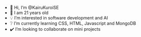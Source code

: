 - 👋 Hi, I’m @KairuKuroiSE
- 🎂 I am 21 years old
- 💡 I’m interested in software development and AI
- ❔ I’m currently learning CSS, HTML, Javascript and MongoDB
- ✔️  I’m looking to collaborate on mini projects

<!---
KairuKuroiSE/KairuKuroiSE is a ✨ special ✨ repository because its `README.md` (this file) appears on your GitHub profile.
You can click the Preview link to take a look at your changes.
--->

